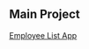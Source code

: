 ## Main Project
[Employee List App](https://github.com/Amit998/Small_Flutter_Projects/tree/master/flutter_app_bloc_test)
